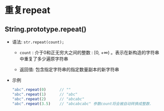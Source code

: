 # 重复repeat

## String.prototype.repeat()

  - 语法: `str.repeat(count);`

      - `count` : 介于0和正无穷大之间的整数 : \[0, +∞) 。表示在新构造的字符串中重复了多少遍原字符串

      - 返回值: 包含指定字符串的指定数量副本的新字符串

  - 示例

    ```js
    "abc".repeat(0)      // ""
    "abc".repeat(1)      // "abc"
    "abc".repeat(2)      // "abcabc"
    "abc".repeat(3.5)    // "abcabcabc" 参数count将会被自动转换成整数.
    ```
